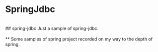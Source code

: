# SpringJdbc

<br/>
## spring-jdbc
Just a sample of spring-jdbc.


<br/>
<br/>
** Some samples of spring project recorded on my way to the depth of spring.  